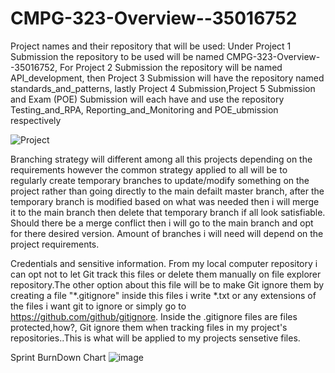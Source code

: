 # CMPG-323-Overview--35016752 




Project names and their repository that will be used: 
Under Project 1 Submission the repository to be used will be named CMPG-323-Overview--35016752,
For Project 2 Submission the repository will be named API_development, 
then Project 3 Submission will have the repository named standards_and_patterns, 
lastly Project 4 Submission,Project 5 Submission and Exam (POE) Submission will each have and use 
the repository Testing_and_RPA, Reporting_and_Monitoring and POE_ubmission respectively


![Project](https://github.com/Bongani-4/CMPG-323-Overview--35016752/assets/140083292/ff36abef-8d34-42ee-940a-ee81a51a59cf)

Branching strategy will different among all this projects depending on the requirements however the common strategy applied to all will be to
regularly create temporary branches to update/modify something on the project rather than going directly to the main defailt master branch,
after the temporary branch is modified based on what was needed then i will merge it to the main branch then delete that temporary branch if all look satisfiable.
Should there be a  merge conflict then i will go to the main branch and opt for there desired version.
Amount of branches i will need will depend on the project requirements.

Credentials and sensitive information.
From my local computer repository i can opt not to let Git track this files 
or delete them manually on file explorer repository.The other option about this file will be to make Git ignore them by creating a file 
"*.gitignore" inside this files i write *.txt or any extensions of the files i want git to ignore or simply go to https://github.com/github/gitignore. Inside the .gitignore files are files protected,how?, Git ignore them when tracking files in my project's repositories..This is what will be applied to my projects sensetive files.



Sprint BurnDown Chart
![image](https://github.com/Bongani-4/CMPG-323-Overview--35016752/assets/140083292/7db4dbee-9b04-496a-a60c-86884571aeb5)


